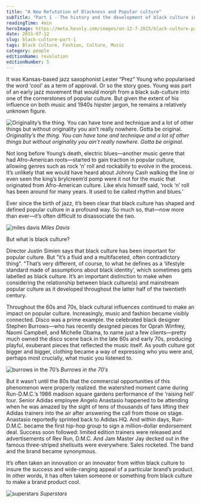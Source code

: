 ```yaml
---
title: "A New Refutation of Blackness and Popular culture"
subTitle: "Part 1 - The history and the development of black culture in lifestyle."
readingTime: 4min
heroImage: https://meta.hevnly.com/images/on-12-7-2015/black-culture-part-1-dmc-hero.jpg
date: 2015-07-12
slug: black-culture-part-1
tags: Black Culture, Fashion, Culture, Music
category: people
editionName: revolution
editionNumber: 5
---
```



It was Kansas-based jazz saxophonist Lester “Prez” Young who popularised the word ‘cool’ as a term of approval. Or so the story goes. Young was part of an early jazz movement that would morph from a black sub-culture into one of the cornerstones of popular culture. But given the extent of his influence on both music and 1940s hipster jargon, he remains a relatively unknown figure.

![Originality’s the thing. You can have tone and technique and a lot of other things but without originality you ain’t really nowhere. Gotta be original.](https://meta.hevnly.com/images/on-12-7-2015/black-culture-part-1-prez.jpg)
*Originality’s the thing. You can have tone and technique and a lot of other things but without originality you ain’t really nowhere. Gotta be original.*

Not long before Young’s death, electric blues—another music genre that had Afro-American roots—started to gain traction in popular culture, allowing genres such as rock ‘n’ roll and rockabilly to evolve in the process. It’s unlikely that we would have heard about Johnny Cash walking the line or even seen the king’s brylcreem’d pomp were it not for the music that originated from Afro-American culture. Like elvis himself said, ‘rock ‘n’ roll has been around for many years. It used to be called rhythm and blues.’

Ever since the birth of jazz, it’s been clear that black culture has shaped and defined popular culture in a profound way. So much so, that—now more than ever—it’s often difficult to disassociate the two.

![miles davis](https://meta.hevnly.com/images/on-12-7-2015/black-culture-part-1-miles.jpg)
*Miles Davis*

But what is black culture?

Director Justin Simien says that black culture has been important for popular culture. But "it’s a fluid and a multifaceted, often contradictory thing". "That’s very different, of course, to what he defines as a ‘lifestyle standard made of assumptions about black identity’, which sometimes gets labelled as black culture. It’s an important distinction to make when considering the relationship between black culture(s) and mainstream popular culture as it developed throughout the latter half of the twentieth century.

Throughout the 60s and 70s, black cultural influences continued to make an impact on popular culture. Increasingly, music and fashion became visibly connected. Disco was a prime example. the celebrated black designer Stephen Burrows—who has recently designed pieces for Oprah Winfrey, Naomi Campbell, and Michelle Obama, to name just a few clients—pretty much owned the disco scene back in the late 60s and early 70s, producing playful, exuberant pieces that reflected the music itself. As youth culture got bigger and bigger, clothing became a way of expressing who you were and, perhaps most crucially, what music you listened to.

![burrows in the 70’s](https://meta.hevnly.com/images/on-12-7-2015/black-culture-part-1-burrows.jpg)
*Burrows in the 70’s*

 But it wasn’t until the 80s that the commercial opportunities of this phenomenon were properly realized. the watershed moment came during Run-D.M.C.’s 1986 madison square gardens performance of the ‘raising hell’ tour. Senior Adidas employee Angelo Anastasio happened to be attending when he was amazed by the sight of tens of thousands of fans lifting their Adidas trainers into the air after answering the call from those on stage. Anastasio reportedly sprinted back to Adidas HQ. And within days, Run-D.M.C. became the first hip-hop group to sign a million-dollar endorsement deal. Success soon followed: limited edition trainers were released and advertisements of Rev Run, D.M.C. And Jam Master Jay decked out in the famous three-striped shellsuits were everywhere. Sales rocketed. The band and the brand became synonymous.

It’s often taken an innovation or an innovator from within black culture to insure the success and wide-ranging appeal of a particular brand’s product. In other words, it has often taken someone or something from black culture to make a brand product cool.

![superstars](https://meta.hevnly.com/images/on-12-7-2015/black-culture-part-1-concert.jpg)
*Superstars*
